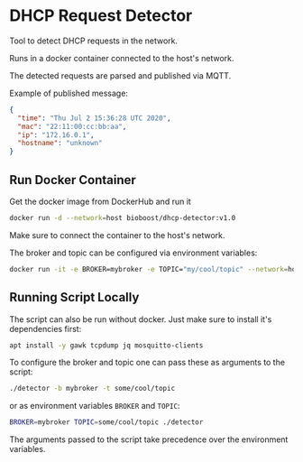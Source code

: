 # DHCP Request Detector

Tool to detect DHCP requests in the network.

Runs in a docker container connected to the host's network.

The detected requests are parsed and published via MQTT.

Example of published message:

```json
{
  "time": "Thu Jul 2 15:36:28 UTC 2020",
  "mac": "22:11:00:cc:bb:aa",
  "ip": "172.16.0.1",
  "hostname": "unknown"
}
```

## Run Docker Container

Get the docker image from DockerHub and run it

```bash
docker run -d --network=host bioboost/dhcp-detector:v1.0
```

Make sure to connect the container to the host's network.

The broker and topic can be configured via environment variables:

```bash
docker run -it -e BROKER=mybroker -e TOPIC="my/cool/topic" --network=host --rm bioboost/dhcp-detector:v1.0
```

## Running Script Locally

The script can also be run without docker. Just make sure to install it's dependencies first:

```bash
apt install -y gawk tcpdump jq mosquitto-clients
```

To configure the broker and topic one can pass these as arguments to the script:

```bash
./detector -b mybroker -t some/cool/topic
```

or as environment variables `BROKER` and `TOPIC`:

```bash
BROKER=mybroker TOPIC=some/cool/topic ./detector
```

The arguments passed to the script take precedence over the environment variables.
